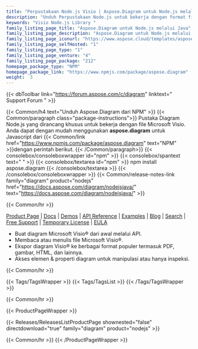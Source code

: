 ```yaml
---
title: "Perpustakaan Node.js Visio | Aspose.Diagram untuk Node.js melalui Java"
description: "Unduh Perpustakaan Node.js untuk bekerja dengan format file Microsoft Visio. Itu dapat membuat, mengedit, atau mengonversi file Visio tanpa ketergantungan apa pun."
keywords: "Visio Node.js Library "
family_listing_page_title: "Aspose.Diagram untuk Node.js melalui Java"
family_listing_page_description: "Aspose.Diagram untuk Node.js melalui Java adalah API yang dapat diskalakan dan kaya fitur untuk mengintegrasikan fitur pembuatan, manipulasi, konversi & pemrosesan file Microsoft Visio® ke dalam aplikasi Node.js Anda sendiri. Ini memungkinkan aplikasi Anda untuk bekerja dengan Microsoft Visio Object Model untuk membuat diagram dari awal, mengedit diagram yang ada, atau mengonversi diagram ke format populer termasuk PDF, HTML, gambar, dan format Visio lainnya."
family_listing_page_iconurl: "https://www.aspose.cloud/templates/aspose/App_Themes/V3/images/diagram/272x272/aspose_diagram-for-nodejs.png"
family_listing_page_selfHosted: "1"
family_listing_page_type: "1"
family_listing_page_venture: "4"
family_listing_page_package: "212"
homepage_package_type: "NPM"
homepage_package_link: "https://www.npmjs.com/package/aspose.diagram"
weight:  3
---
```


{{< dbToolbar link="https://forum.aspose.com/c/diagram" linktext=" Support Forum " >}}


{{< Common/h4 text="Unduh Aspose.Diagram dari NPM"  >}}
{{< Common/paragraph class="package-instructions">}}
Pustaka Diagram Node.js yang dirancang khusus untuk bekerja dengan file Microsoft Visio.
Anda dapat dengan mudah menggunakan <b>aspose.diagram</b> untuk Javascript dari
{{< Common/link href="https://www.npmjs.com/package/aspose.diagram" text="NPM"  >}}dengan perintah berikut.
{{< /Common/paragraph>}}
{{< consolebox/consoleboxwrapper id="npm" >}}
       {{< consolebox/spantext text=" " >}}
       {{< consolebox/textarea id="npm" >}} npm install aspose.diagram {{< /consolebox/textarea >}}
{{< /consolebox/consoleboxwrapper >}}
{{< Common/release-notes-link family="diagram" product="nodejs" href="https://docs.aspose.com/diagram/nodejsjava/" text="https://docs.aspose.com/diagram/nodejsjava/"  >}}

{{< Common/hr >}}

[Product Page](https://products.aspose.com/diagram/nodejs-java/) | [Docs]() | [Demos](https://products.aspose.app/diagram/family) | [API Reference](https://reference.aspose.com/diagram/) | [Examples](https://github.com/aspose-diagram/Aspose.Diagram-for-Java) | [Blog](https://blog.aspose.com/categories/aspose.diagram-product-family/) | [Search](https://search.aspose.com/) | [Free Support](https://forum.aspose.com/c/diagram/17) | [Temporary License](https://purchase.aspose.com/temporary-license) | [EULA](https://about.aspose.com/legal/eula/)

- Buat diagram Microsoft Visio® dari awal melalui API.
- Membaca atau menulis file Microsoft Visio®.
- Ekspor diagram Visio® ke berbagai format populer termasuk PDF, gambar, HTML, dan lainnya.
- Akses elemen & properti diagram untuk manipulasi atau hanya inspeksi.

{{< Common/hr >}}

{{< Tags/TagsWrapper >}}
{{< Tags/TagsList >}}
{{< /Tags/TagsWrapper >}}

{{< Common/hr >}}

{{< ProductPageWrapper >}}

<!-- ReleasesListProductPage-->

{{< Releases/ReleasesListProductPage shownested="false"  directdownload="true" family="diagram" product="nodejs" >}}

<!-- /ReleasesListProductPage-->

{{< Common/hr >}}
{{< /ProductPageWrapper >}}

